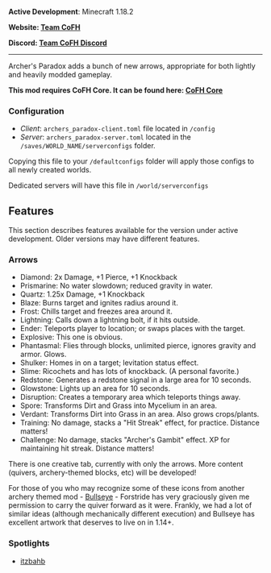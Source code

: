 __Active Development__: Minecraft 1.18.2

__Website: [Team CoFH](https://teamcofh.com)__

__Discord: [Team CoFH Discord](https://discordapp.com/invite/uRKrnbH)__

---

Archer's Paradox adds a bunch of new arrows, appropriate for both lightly and heavily modded gameplay.

__This mod requires CoFH Core. It can be found here: [CoFH Core](https://www.curseforge.com/minecraft/mc-mods/cofh-core)__

### __Configuration__

- _Client_: `archers_paradox-client.toml` file located in `/config`
- _Server_: `archers_paradox-server.toml` located in the `/saves/WORLD_NAME/serverconfigs` folder.

Copying this file to your `/defaultconfigs` folder will apply those configs to all newly created worlds.

Dedicated servers will have this file in `/world/serverconfigs`

## __Features__

This section describes features available for the version under active development. Older versions may have different features.

### __Arrows__

- Diamond: 2x Damage, +1 Pierce, +1 Knockback
- Prismarine: No water slowdown; reduced gravity in water.
- Quartz: 1.25x Damage, +1 Knockback
- Blaze: Burns target and ignites radius around it.
- Frost: Chills target and freezes area around it.
- Lightning: Calls down a lightning bolt, if it hits outside.
- Ender: Teleports player to location; or swaps places with the target.
- Explosive: This one is obvious.
- Phantasmal: Flies through blocks, unlimited pierce, ignores gravity and armor. Glows.
- Shulker: Homes in on a target; levitation status effect.
- Slime: Ricochets and has lots of knockback. (A personal favorite.)
- Redstone: Generates a redstone signal in a large area for 10 seconds.
- Glowstone: Lights up an area for 10 seconds.
- Disruption: Creates a temporary area which teleports things away.
- Spore: Transforms Dirt and Grass into Mycelium in an area.
- Verdant: Transforms Dirt into Grass in an area. Also grows crops/plants.
- Training: No damage, stacks a "Hit Streak" effect, for practice. Distance matters!
- Challenge: No damage, stacks "Archer's Gambit" effect. XP for maintaining hit streak. Distance matters!

There is one creative tab, currently with only the arrows. More content (quivers, archery-themed blocks, etc) will be developed!

For those of you who may recognize some of these icons from another archery themed mod - [Bullseye](https://www.curseforge.com/minecraft/mc-mods/bullseye) - Forstride has very graciously given me permission to carry the quiver forward as it were. Frankly, we had a lot of similar ideas (although mechanically different execution) and Bullseye has excellent artwork that deserves to live on in 1.14+.

### __Spotlights__

- [itzbahb](https://www.youtube.com/watch?v=sXDSLdYY-3w)
